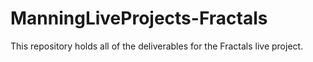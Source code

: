 # ManningLiveProjects-Fractals

This repository holds all of the deliverables for the Fractals live project.
